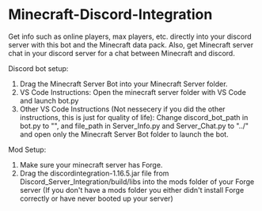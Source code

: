 # Minecraft-Discord-Integration
Get info such as online players, max players, etc. directly into your discord server with this bot and the Minecraft data pack. Also, get Minecraft server chat in your discord server for a chat between Minecraft and discord.

Discord bot setup:
1. Drag the Minecraft Server Bot into your Minecraft Server folder.
2. VS Code Instructions: Open the minecraft server folder with VS Code and launch bot.py
2. Other VS Code Instructions (Not nessecery if you did the other instructions, this is just for quality of life): Change discord_bot_path in bot.py to "", and file_path in Server_Info.py and Server_Chat.py to "../" and open only the Minecraft Server Bot folder to launch the bot.

Mod Setup:
1. Make sure your minecraft server has Forge.
2. Drag the discordintegration-1.16.5.jar file from Discord_Server_Integration/build/libs into the mods folder of your Forge server (If you don't have a mods folder you either didn't install Forge correctly or have never booted up your server)